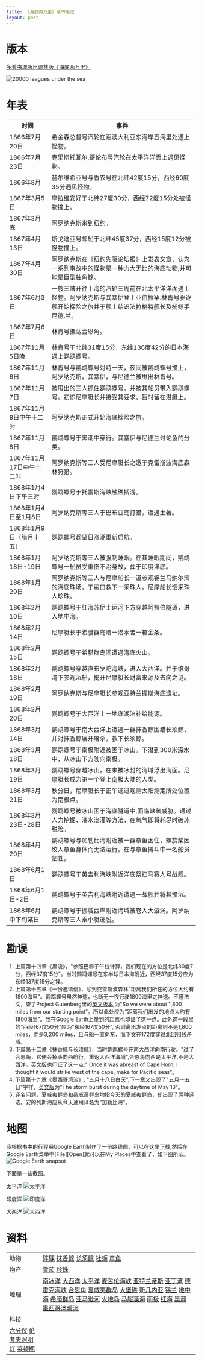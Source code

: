```yaml
---
title: 《海底两万里》读书笔记
layout: post
---
```

版本
===========
[多看书城所出译林版《海底两万里》](http://www.duokan.com/book/31242)

![20000 leagues under the sea](/images/20000LeaguesUnderTheSea_Cover.jpg)

年表
===========
<table>
<tr><th>时间</th><th>事件</th></tr>
<tr><td>1866年7月20日</td><td>希金森总督号汽轮在距澳大利亚东海岸五海里处遇上怪物。</td></tr>
<tr><td>1866年7月23日</td><td>克里斯托瓦尔.哥伦布号汽轮在太平洋洋面上遇见怪物。</td></tr>
<tr><td>1866年8月</td><td>赫尔维希亚号与香农号在北纬42度15分，西经60度35分遇见怪物。</td></tr>
<tr><td>1867年3月5日</td><td>摩拉维安好于北纬27度30分，西经72度15分处被怪物撞上。</td></tr>
<tr><td>1867年3月底</td><td>阿罗纳克斯来到纽约。</td></tr>
<tr><td>1867年4月13日</td><td>斯戈迪亚号邮船于北纬45度37分，西经15度12分被怪物撞上。</td></tr>
<tr><td>1867年4月30日</td><td>阿罗纳克斯在《纽约先驱论坛报》上发表文章，认为一系列事故中的怪物是一种力大无比的海底动物,并可能是巨型独角鲸。</td></tr>
<tr><td>1867年6月3日</td><td>一艘三藩开往上海的汽轮三周前在北太平洋洋面遇上怪物。阿罗纳克斯与龚塞伊登上亚伯拉罕.林肯号驱逐舰开始探险之旅并于舰上结识法拉格特舰长及捕鲸手尼德.兰。</td></tr>
<tr><td>1867年7月6日</td><td>林肯号抵达合恩角。</td></tr>
<tr><td>1867年11月5日晚</td><td>林肯号于北纬31度15分，东经136度42分的日本海遇上鹦鹉螺号。</td></tr>
<tr><td>1867年11月6日</td><td>林肯号与鹦鹉螺号对峙一天，夜间被鹦鹉螺号撞上，阿罗纳克斯，龚塞伊，与尼德兰被甩出林肯号。</td></tr>
<tr><td>1867年11月7日</td><td>被甩出的三人抓住鹦鹉螺号，并被其船员带入鹦鹉螺号。初识尼摩艇长并接受其要求，暂时留在潜艇上。</td></tr>
<tr><td>1867年11月8日中午十二时</td><td>阿罗纳克斯正式开始海底探险之旅。</td></tr>
<tr><td>1867年11月8日</td><td>鹦鹉螺号于黑潮中穿行。龚塞伊与尼德兰讨论鱼的分类。</td></tr>
<tr><td>1867年11月17日中午十二时</td><td>阿罗纳克斯等三人受尼摩艇长之邀于克雷斯波海底森林狩猎。</td></tr>
<tr><td>1868年1月4日下午三时</td><td>鹦鹉螺号于托雷斯海峡触礁搁浅。</td></tr>
<tr><td>1868年1月4日至1月8日</td><td>阿罗纳克斯等三人于巴布亚岛打猎，遭遇土著。</td></tr>
<tr><td>1868年1月9日（腊月十五）</td><td>鹦鹉螺号趁望日涨潮重新启航。</td></tr>
<tr><td>1868年1月18日-19日</td><td>阿罗纳克斯等三人被强制睡眠。在其睡眠期间，鹦鹉螺号一船员受重伤不治身故，葬于印度洋底。</td></tr>
<tr><td>1868年1月29日</td><td>阿罗纳克斯等三人与尼摩船长一道参观锡兰马纳尔湾的海底珠场，于鲨口救下一采珠人。尼摩船长馈采珠人珍珠。</td></tr>
<tr><td>1868年2月10日</td><td>鹦鹉螺号于红海苏伊士运河下方穿越阿拉伯隧道，进入地中海。</td></tr>
<tr><td>1868年2月14日</td><td>尼摩艇长于希腊群岛赠一潜水者一箱金条。</td></tr>
<tr><td>1868年2月15日</td><td>鹦鹉螺号于希腊群岛间遭遇海底火山。</td></tr>
<tr><td>1868年2月18日</td><td>鹦鹉螺号穿越直布罗陀海峡，进入大西洋。并于维哥湾下参观沉船，揭开尼摩艇长财富来源及去向之谜。</td></tr>
<tr><td>1868年2月19日</td><td>阿罗纳克斯与尼摩艇长参观亚特兰提斯海底遗址。</td></tr>
<tr><td>1868年2月20日</td><td>鹦鹉螺号于大西洋上一地底湖泊补给能源。</td></tr>
<tr><td>1868年3月14日</td><td>鹦鹉螺号于南大西洋上遭遇一群抹香鲸围猎长须鲸，并对抹香鲸展开屠杀，救下长须鲸。</td></tr>
<tr><td>1868年3月18日</td><td>鹦鹉螺号于南极附近被困于冰山。下潜到300米深水中，从冰山下方驶向南极。</td></tr>
<tr><td>1868年3月19日</td><td>鹦鹉螺号穿越冰山，在未被冰封的海域浮出海面。尼摩艇长成为第一个登上南极大陆的人类。</td></tr>
<tr><td>1868年3月21日</td><td>秋分日，尼摩艇长于正午通过观测太阳测定所处位置为南极点。</td></tr>
<tr><td>1868年3月23日-28日</td><td>鹦鹉螺号被冰山困于海底隧道中,面临缺氧威胁。通过人力挖掘，沸水浇灌等方法，在氧气即将耗尽时破冰脱险。</td></tr>
<tr><td>1868年4月20日</td><td>鹦鹉螺号与加勒比海附近被一群章鱼困住，螺旋桨因绞入章鱼身体而无法运行。在与章鱼搏斗中一名船员牺牲。</td></tr>
<tr><td>1868年6月1日</td><td>鹦鹉螺号于英吉利海峡附近洋底祭扫马赛人号战舰。</td></tr>
<tr><td>1868年6月1日-2日</td><td>鹦鹉螺号于英吉利海峡附近遭遇一战舰并将其撞沉。</td></tr>
<tr><td>1868年6月中下旬某日</td><td>鹦鹉螺号于挪威西岸附近海域被卷入大漩涡。阿罗纳克斯等三人乘小艇逃脱。</td></tr>
</table>

勘误
====
1. 上篇第十四章《黑流》，"参照巴黎子午线计算，我们现在的方位是北纬30度7分，西经37度15分"。当时鹦鹉螺号在东半球日本海附近，西经37度15分应为东经137度15分之误。
2. 上篇第十五章《一份邀请信》，写到克雷斯波森林"距离我们所在的方位大约有1800海里"。鹦鹉螺号虽然神速，也断无一夜行驶1800海里之神速。不懂法文，查了Project Gutenberg里的[英文版本](http://www.gutenberg.org/dirs/etext01/2000010ah.htm#1.15),为"So we were about 1,800 miles from our starting point"。所以此处应为"距离我们出发的地点大约有1800海里"。我在Google Earth上量到的距离也印证了这一点。此外这一段里的"西经167度50分"应为"东经167度50分", 否则离出发点的距离则不是1,800 miles，而是3,200 miles，且与船一直向东，而下文在172度穿过北回归线矛盾。
3. 下篇第十二章《抹香鲸与长须鲸》，当时鹦鹉螺号在南大西洋向南行驶。"过了合恩角，它便会掉头向西航行，重返大西洋海域",合恩角向西是太平洋,不是大西洋。[英文版](http://www.gutenberg.org/dirs/etext01/2000010ah.htm#2.12)也印证了这一点:" Once it was abreast of Cape Horn, I thought it would strike west of the cape, make for Pacific seas"。
4. 下篇第十九章《墨西哥湾流》, "五月十八日白天",下一章又出现了"五月十五日"字样，[英文版](http://www.gutenberg.org/dirs/etext01/2000010ah.htm#2.19)为"The storm burst during the daytime of May 13"。
3. 译名问题，夏威夷群岛和桑威奇群岛均指今天的夏威夷群岛，却出现了两种译法。安的列斯海应从今天通用译名为"加勒比海"。



地图
====
我根据书中的行程用Google Earth制作了一份路线图，可以在这里[下载](/assets/20000LeaguesUnderTheSea.kml),然后在Google Earth菜单中[File][Open]就可以在My Places中查看了，如下图所示。
![Google Earth snapsot](/images/GoogleEarthSnapshot_20000LeaguesUnderTheSea.png)

下面是一些截图。

太平洋
![太平洋](/images/20000LeaguesUnderTheSea_PacificOcean.png)

印度洋
![印度洋](/images/20000LeaguesUnderTheSea_IndianOcean.png)

大西洋
![大西洋](/images/20000LeaguesUnderTheSea_AtlanticOcean.png)


资料
====
<table>
<tr>
<td>动物</td>
<td>
<a href="http://zh.wikipedia.org/wiki/%E7%A1%A8%E7%A3%B2">砗磲</a>
<a href="http://zh.wikipedia.org/wiki/%E6%8A%B9%E9%A6%99%E9%B2%B8">抹香鲸</a>
<a href="http://zh.wikipedia.org/wiki/%E9%95%B7%E9%AC%9A%E9%AF%A8">长须鲸</a>
<a href="http://zh.wikipedia.org/wiki/%E7%89%A1%E8%A0%A3">牡蛎</a>
<a href="http://en.wikipedia.org/wiki/Octopus">章鱼</a>
</td>
</tr>
<tr>
<td>物产</td>
<td>
<a href="http://en.wikipedia.org/wiki/Cigar">雪茄</a>
<a href="http://zh.wikipedia.org/wiki/%E7%8F%8D%E7%8F%A0">珍珠</a>
</td>
</tr>
<tr>
<td>地理</td>
<td>
<a href="http://zh.wikipedia.org/wiki/%E5%8D%97%E5%86%B0%E6%B4%8B">南冰洋</a>
<a href="http://zh.wikipedia.org/wiki/%E5%A4%A7%E8%A5%BF%E6%B4%8B">大西洋</a>
<a href="http://zh.wikipedia.org/wiki/%E5%A4%AA%E5%B9%B3%E6%B4%8B">太平洋</a>
<a href="http://zh.wikipedia.org/wiki/%E9%BA%A6%E5%93%B2%E4%BC%A6%E6%B5%B7%E5%B3%A1">麦哲伦海峡</a>
<a href="http://zh.wikipedia.org/wiki/%E4%BA%9A%E7%89%B9%E5%85%B0%E8%92%82%E6%96%AF">亚特兰蒂斯</a>
<a href="http://zh.wikipedia.org/wiki/%E4%BA%9A%E4%B8%81%E6%B9%BE">亚丁湾</a>
<a href="http://zh.wikipedia.org/wiki/%E5%BE%B7%E9%9B%B7%E5%85%8B%E6%B5%B7%E5%B3%A1">德雷克海峡</a>
<a href="http://zh.wikipedia.org/wiki/%E5%90%88%E6%81%A9%E8%A7%92">合恩角</a>
<a href="http://zh.wikipedia.org/wiki/%E5%A4%8F%E5%A8%81%E5%A4%B7%E7%BE%A4%E5%B3%B6">夏威夷群岛</a>
<a href="http://en.wikipedia.org/wiki/Great_Barrier_Reef">大堡礁</a>
<a href="http://zh.wikipedia.org/wiki/%E6%96%B0%E5%B9%BE%E5%85%A7%E4%BA%9E">新几内亚</a>
<a href="http://zh.wikipedia.org/wiki/%E6%96%AF%E9%87%8C%E8%98%AD%E5%8D%A1">锡兰</a>
<a href="http://zh.wikipedia.org/wiki/%E5%9C%B0%E4%B8%AD%E6%B5%B7">地中海</a>
<a href="http://zh.wikipedia.org/wiki/Category:%E5%B8%8C%E8%85%8A%E7%BE%A4%E5%B2%9B">希腊群岛</a>
<a href="http://zh.wikipedia.org/wiki/%E4%BA%9A%E9%A9%AC%E9%80%8A%E6%B2%B3">亚马逊河</a>
<a href="http://zh.wikipedia.org/wiki/%E7%81%AB%E5%9C%B0%E5%B2%9B">火地岛</a>
<a href="http://zh.wikipedia.org/wiki/%E9%A9%AC%E5%B0%BE%E8%97%BB%E6%B5%B7">马尾藻海</a>
<a href="http://zh.wikipedia.org/wiki/%E5%8D%97%E6%9E%81">南极</a>
<a href="http://zh.wikipedia.org/wiki/%E7%BA%A2%E6%B5%B7">红海</a>
<a href="http://zh.wikipedia.org/wiki/%E9%BB%91%E6%BD%AE">黑潮</a>
<a href="http://zh.wikipedia.org/wiki/%E5%A2%A8%E8%A5%BF%E5%93%A5%E7%81%A3%E6%9A%96%E6%B5%81">墨西哥湾暖流</a>
</td>
</tr>
<tr>
<td>科技</tr>
<td>
<a href="http://en.wikipedia.org/wiki/Sextant">六分仪</a>
<a href="http://en.wikipedia.org/wiki/Heinrich_Daniel_Ruhmkorff#The_.22Ruhmkorff.22_lamp">伦考夫照明灯</a>
<a href="http://zh.wikipedia.org/wiki/%E8%8E%B1%E9%A1%BF%E7%93%B6">莱顿瓶</a>
</td>
</tr>
</table>
